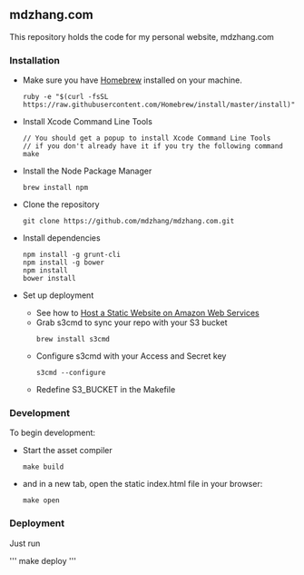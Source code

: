 ## mdzhang.com

This repository holds the code for my personal website, mdzhang.com

### Installation

* Make sure you have [Homebrew](http://brew.sh/) installed on your machine.
    ```
    ruby -e "$(curl -fsSL https://raw.githubusercontent.com/Homebrew/install/master/install)"
    ```

* Install Xcode Command Line Tools
    ```
    // You should get a popup to install Xcode Command Line Tools
    // if you don't already have it if you try the following command
    make
    ```

* Install the Node Package Manager
    ```
    brew install npm
    ```

* Clone the repository
    ```
    git clone https://github.com/mdzhang/mdzhang.com.git
    ```

* Install dependencies
    ```
    npm install -g grunt-cli
    npm install -g bower
    npm install
    bower install
    ```

* Set up deployment
  * See how to [Host a Static Website on Amazon Web Services](http://docs.aws.amazon.com/gettingstarted/latest/swh/website-hosting-intro.html)
  * Grab s3cmd to sync your repo with your S3 bucket
    ```
    brew install s3cmd
    ```
  * Configure s3cmd with your Access and Secret key
    ```
    s3cmd --configure
    ```
  * Redefine S3_BUCKET in the Makefile

### Development

To begin development:

* Start the asset compiler
    ```
    make build
    ```

* and in a new tab, open the static index.html file in your browser:
    ```
    make open
    ```

### Deployment

Just run

'''
make deploy
'''